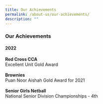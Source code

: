 ```yaml
---
title: Our Achievements
permalink: /about-us/our-achievements/
description: ""
---
```

### **Our Achievements**
#### **2022**
**Red Cross CCA**<br>
Excellent Unit Gold Award
<br>
<br>
**Brownies**<br>
Puan Noor Aishah Gold Award for 2021
<br>
<br>
**Senior Girls Netball**<br>
National Senior Division Championships - 4th